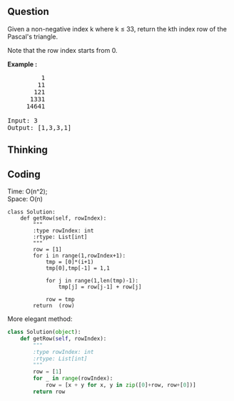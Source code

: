 ## Question
Given a non-negative index k where k ≤ 33, return the kth index row of the Pascal's triangle.<br>

Note that the row index starts from 0.

**Example :**   
<pre>
         1
        11
       121
      1331
     14641
    
Input: 3
Output: [1,3,3,1]
</pre>

## Thinking


## Coding
Time: O(n^2);<br>
Space: O(n)
```python3
class Solution:
    def getRow(self, rowIndex):
        """
        :type rowIndex: int
        :rtype: List[int]
        """
        row = [1]
        for i in range(1,rowIndex+1):
            tmp = [0]*(i+1)
            tmp[0],tmp[-1] = 1,1
            
            for j in range(1,len(tmp)-1):
                tmp[j] = row[j-1] + row[j]
            
            row = tmp 
        return  (row)
```

More elegant method:
```python
class Solution(object):
    def getRow(self, rowIndex):
        """
        :type rowIndex: int
        :rtype: List[int]
        """
        row = [1]
        for _ in range(rowIndex):
            row = [x + y for x, y in zip([0]+row, row+[0])]
        return row
```
